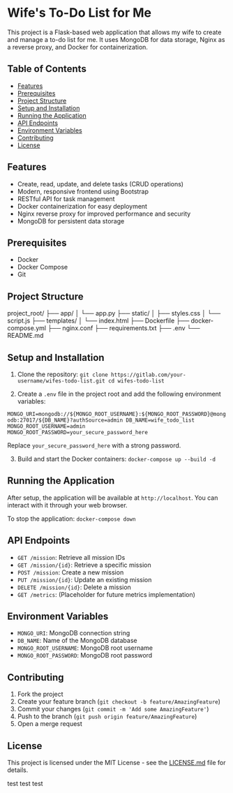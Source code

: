 # Wife's To-Do List for Me

This project is a Flask-based web application that allows my wife to create and manage a to-do list for me. It uses MongoDB for data storage, Nginx as a reverse proxy, and Docker for containerization.

## Table of Contents

- [Features](#features)
- [Prerequisites](#prerequisites)
- [Project Structure](#project-structure)
- [Setup and Installation](#setup-and-installation)
- [Running the Application](#running-the-application)
- [API Endpoints](#api-endpoints)
- [Environment Variables](#environment-variables)
- [Contributing](#contributing)
- [License](#license)

## Features

- Create, read, update, and delete tasks (CRUD operations)
- Modern, responsive frontend using Bootstrap
- RESTful API for task management
- Docker containerization for easy deployment
- Nginx reverse proxy for improved performance and security
- MongoDB for persistent data storage

## Prerequisites

- Docker
- Docker Compose
- Git

## Project Structure
project_root/
├── app/
│   └── app.py
├── static/
│   ├── styles.css
│   └── script.js
├── templates/
│   └── index.html
├── Dockerfile
├── docker-compose.yml
├── nginx.conf
├── requirements.txt
├── .env
└── README.md


## Setup and Installation

1. Clone the repository:
`git clone https://gitlab.com/your-username/wifes-todo-list.git
cd wifes-todo-list`

2. Create a `.env` file in the project root and add the following environment variables:

``MONGO_URI=mongodb://${MONGO_ROOT_USERNAME}:${MONGO_ROOT_PASSWORD}@mongodb:27017/${DB_NAME}?authSource=admin
DB_NAME=wife_todo_list
MONGO_ROOT_USERNAME=admin
MONGO_ROOT_PASSWORD=your_secure_password_here``

Replace `your_secure_password_here` with a strong password.

3. Build and start the Docker containers:
`docker-compose up --build -d`

## Running the Application

After setup, the application will be available at `http://localhost`. You can interact with it through your web browser.

To stop the application:
`docker-compose down`

## API Endpoints

- `GET /mission`: Retrieve all mission IDs
- `GET /mission/{id}`: Retrieve a specific mission
- `POST /mission`: Create a new mission
- `PUT /mission/{id}`: Update an existing mission
- `DELETE /mission/{id}`: Delete a mission
- `GET /metrics`: (Placeholder for future metrics implementation)

## Environment Variables

- `MONGO_URI`: MongoDB connection string
- `DB_NAME`: Name of the MongoDB database
- `MONGO_ROOT_USERNAME`: MongoDB root username
- `MONGO_ROOT_PASSWORD`: MongoDB root password

## Contributing

1. Fork the project
2. Create your feature branch (`git checkout -b feature/AmazingFeature`)
3. Commit your changes (`git commit -m 'Add some AmazingFeature'`)
4. Push to the branch (`git push origin feature/AmazingFeature`)
5. Open a merge request

## License

This project is licensed under the MIT License - see the [LICENSE.md](LICENSE.md) file for details.

test test test